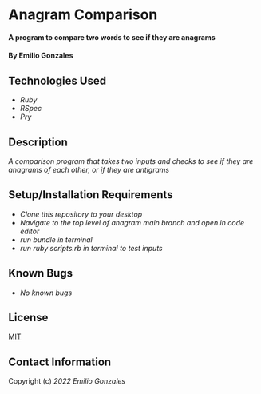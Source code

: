 # Anagram Comparison

#### A program to compare two words to see if they are anagrams

#### By Emilio Gonzales

## Technologies Used

* _Ruby_
* _RSpec_
* _Pry_

## Description
_A comparison program that takes two inputs and checks to see if they are anagrams of each other, or if they are antigrams_

## Setup/Installation Requirements
* _Clone this repository to your desktop_
* _Navigate to the top level of anagram main branch and open in code editor_
* _run bundle in terminal_
* _run ruby scripts.rb in terminal to test inputs_


## Known Bugs
* _No known bugs_

## License
[MIT](https://choosealicense.com/licenses/mit/)

## Contact Information
Copyright (c) _2022_ _Emilio Gonzales_